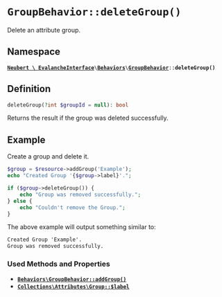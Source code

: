 # `GroupBehavior::deleteGroup()`

Delete an attribute group.

## Namespace

[**`Neubert \ EvalancheInterface`**](../../index.md)`\`[**`Behaviors`**](../../index.md#behaviors)`\`[**`GroupBehavior`**](../GroupBehavior.md)`::`**`deleteGroup()`**

## Definition

```php
deleteGroup(?int $groupId = null): bool
```

Returns the result if the group was deleted successfully.

## Example

Create a group and delete it.

```php
$group = $resource->addGroup('Example');
echo "Created Group '{$group->label}'.";

if ($group->deleteGroup()) {
    echo "Group was removed successfully.";
} else {
    echo "Couldn't remove the Group.";
}
```

The above example will output something similar to:

```txt
Created Group 'Example'.
Group was removed successfully.
```

### Used Methods and Properties
- [**`Behaviors\GroupBehavior::addGroup()`**](addGroup.md)
- [**`Collections\Attributes\Group::$label`**](#)
